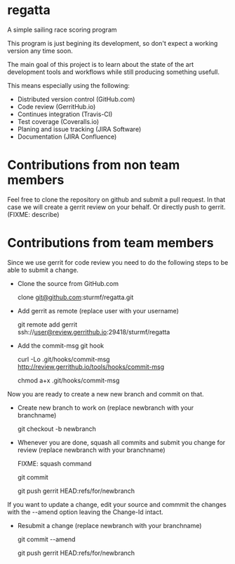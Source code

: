 # regatta
A simple sailing race scoring program

This program is just begining its development, so don't expect a working version any time soon.

The main goal of this project is to learn about the state of the art development tools and workflows while still producing something usefull.

This means especially using the following:

* Distributed version control (GitHub.com)
* Code review (GerritHub.io)
* Continues integration (Travis-CI)
* Test coverage (Coveralls.io)
* Planing and issue tracking (JIRA Software)
* Documentation (JIRA Confluence)


# Contributions from non team members

Feel free to clone the repository on github and submit a pull request. In that case we will create a gerrit review on your behalf. 
Or directly push to gerrit. (FIXME: describe)


# Contributions from team members

Since we use gerrit for code review you need to do the following steps to be able to submit a change.

- Clone the source from GitHub.com

  clone git@github.com:sturmf/regatta.git

- Add gerrit as remote (replace user with your username)

  git remote add gerrit ssh://user@review.gerrithub.io:29418/sturmf/regatta

- Add the commit-msg git hook

  curl -Lo .git/hooks/commit-msg http://review.gerrithub.io/tools/hooks/commit-msg
  
  chmod a+x .git/hooks/commit-msg

Now you are ready to create a new new branch and commit on that.

- Create new branch to work on (replace newbranch with your branchname)

  git checkout -b newbranch

- Whenever you are done, squash all commits and submit you change for review
(replace newbranch with your branchname)

  FIXME: squash command
  
  git commit
  
  git push gerrit HEAD:refs/for/newbranch

If you want to update a change, edit your source and commmit the changes with the --amend option leaving the Change-Id intact.

- Resubmit a change (replace newbranch with your branchname)

  git commit --amend
  
  git push gerrit HEAD:refs/for/newbranch



